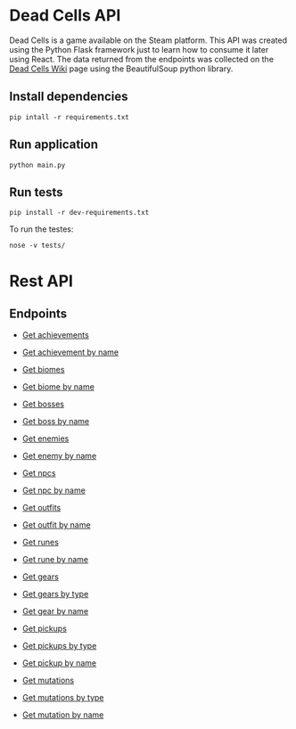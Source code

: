 # Dead Cells API

Dead Cells is a game available on the Steam platform. This API was created using the Python Flask framework just to learn how to consume it later using React.
The data returned from the endpoints was collected on the [Dead Cells Wiki](https://deadcells.gamepedia.com/Dead_Cells_Wiki) page using the BeautifulSoup python library.

## Install dependencies

`pip intall -r requirements.txt`

## Run application

`python main.py`

## Run tests

`pip install -r dev-requirements.txt`

To run the testes:

`nose -v tests/`

# Rest API

## Endpoints

- [Get achievements](docs/blueprints/achievements_blueprint.md)

- [Get achievement by name](docs/blueprints/achievement_blueprint.md)

- [Get biomes](docs/blueprints/biomes_blueprint.md)

- [Get biome by name](docs/blueprints/biome_blueprint.md)

- [Get bosses](docs/blueprints/bosses_blueprint.md)

- [Get boss by name](docs/blueprints/boss_blueprint.md)

- [Get enemies](docs/blueprints/enemies_blueprint.md)

- [Get enemy by name](docs/blueprints/enemy_blueprint.md)

- [Get npcs](docs/blueprints/npcs_blueprint.md)

- [Get npc by name](docs/blueprints/npc_blueprint.md)

- [Get outfits](docs/blueprints/outfits_blueprint.md)

- [Get outfit by name](docs/blueprints/outfit_blueprint.md)

- [Get runes](docs/blueprints/runes_blueprint.md)

- [Get rune by name](docs/blueprints/rune_blueprint.md)

- [Get gears](docs/blueprints/gears_blueprint.md)

- [Get gears by type](docs/blueprints/gears_type_blueprint.md)

- [Get gear by name](docs/blueprints/gear_blueprint.md)

- [Get pickups](docs/blueprints/pickups_blueprint.md)

- [Get pickups by type](docs/blueprints/pickups_type_blueprint.md)

- [Get pickup by name](docs/blueprints/pickup_blueprint.md)

- [Get mutations](docs/blueprints/mutations_blueprint.md)

- [Get mutations by type](docs/blueprints/mutations_type_blueprint.md)

- [Get mutation by name](docs/blueprints/mutation_blueprint.md)
